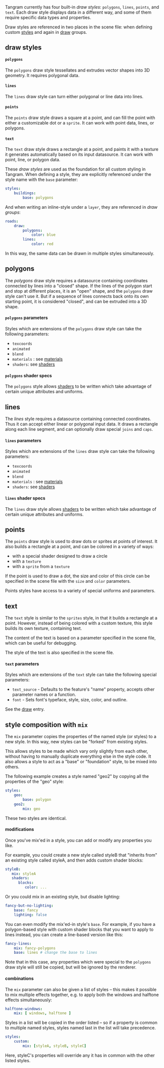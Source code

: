 Tangram currently has four built-in _draw styles_: `polygons`, `lines`, `points`, and `text`. Each draw style displays data in a different way, and some of them require specific data types and properties.

Draw styles are referenced in two places in the scene file: when defining custom [styles](styles.md) and again in [draw](draw.md) groups.

## draw styles

#### `polygons`
The `polygons` draw style tessellates and extrudes vector shapes into 3D geometry. It requires polygonal data.

#### `lines`
The `lines` draw style can turn either polygonal or line data into lines.

#### `points`
The `points` draw style draws a square at a point, and can fill the point with either a customizable dot or a `sprite`. It can work with point data, lines, or polygons.

#### `text`
The `text` draw style draws a rectangle at a point, and paints it with a texture it generates automatically based on its input datasource. It can work with point, line, or polygon data.

These _draw styles_ are used as the foundation for all custom styling in Tangram. When defining a style, they are explicitly referenced under the style name with the `base` parameter:

```yaml
styles:
    buildings:
        base: polygons
```

And when writing an inline-style under a `layer`, they are referenced in _draw groups_:

```yaml
roads:
    draw:
        polygons:
            color: blue
        lines:
            color: red
```

In this way, the same data can be drawn in multiple styles simultaneously.

## polygons
The *polygons* draw style requires a datasource containing coordinates connected by lines into a "closed" shape. If the lines of the polygon start and stop at different places, it is an "open" shape, and the `polygons` draw style can't use it. But if a sequence of lines connects back onto its own starting point, it is considered "closed", and can be extruded into a 3D shape.

#### `polygons` parameters
Styles which are extensions of the `polygons` draw style can take the following parameters:

- `texcoords`
- `animated`
- `blend`
- `materials` : see [materials](materials.md)
- `shaders`: see [shaders](shaders.md)

#### `polygons` shader specs
The `polygons` style allows [shaders](shaders.md) to be written which take advantage of certain unique attributes and uniforms.

## lines
The *lines* style requires a datasource containing connected coordinates. Thus it can accept either linear or polygonal input data. It draws a rectangle along each line segment, and can optionally draw special `joins` and `caps`.

#### `lines` parameters
Styles which are extensions of the `lines` draw style can take the following parameters:

- `texcoords`
- `animated`
- `blend`
- `materials` : see [materials](materials.md)
- `shaders`: see [shaders](shaders.md)

#### `lines` shader specs
The `lines` draw style allows [shaders](shaders.md) to be written which take advantage of certain unique attributes and uniforms.

## points
The `points` draw style is used to draw dots or sprites at points of interest. It also builds a rectangle at a point, and can be colored in a variety of ways:

- with a special shader designed to draw a circle
- with a `texture`
- with a `sprite` from a `texture`

If the point is used to draw a dot, the size and color of this circle can be specified in the scene file with the `size` and `color` parameters.

Points styles have access to a variety of special uniforms and parameters.

## text
The `text` style is similar to the `sprites` style, in that it builds a rectangle at a point. However, instead of being colored with a custom texture, this style builds its own texture, containing text.

The content of the text is based on a parameter specified in the scene file, which can be useful for debugging.

The style of the text is also specified in the scene file.

#### `text` parameters
Styles which are extensions of the `text` style can take the following special parameters:

- `text_source` - Defaults to the feature's "name" property, accepts other parameter names or a function.
- `font` - Sets font's typeface, style, size, color, and outline.

See the [draw](draw.md#text) entry.

## style composition with `mix`

The `mix` parameter copies the properties of the named style (or styles) to a new style. In this way, new styles can be "forked" from existing styles.

This allows styles to be made which vary only slightly from each other, without having to manually duplicate everything else in the style code. It also allows a style to act as a "base" or "foundation" style, to be mixed into others.

The following example creates a style named "geo2" by copying all the properties of the "geo" style:

```yaml
styles:
    geo:
        base: polygon
    geo2:
        mix: geo
```

These two styles are identical.

#### modifications

Once you've mix'ed in a style, you can add or modify any properties you like.

For example, you could create a new style called styleB that "inherits from" an existing style called styleA, and then adds custom shader blocks:

```yaml
styleB:
   mix: styleA
   shaders:
      blocks:
         color: ...
```

Or you could mix in an existing style, but disable lighting:

```yaml
fancy-but-no-lighting:
    base: fancy
    lighting: false
```

You can even modify the mix'ed-in style's `base`. For example, if you have a polygon-based style with custom shader blocks that you want to apply to lines instead, you can create a line-based version like this:

```yaml
fancy-lines:
    mix: fancy-polygons
    base: lines # change the base to lines
```

Note that in this case, any properties which were special to the `polygons` draw style will still be copied, but will be ignored by the renderer.


#### combinations

The `mix` parameter can also be given a list of styles – this makes it possible to mix multiple effects together, e.g. to apply both the windows and halftone effects simultaneously:

```yaml
halftone-windows:
    mix: [ windows, halftone ]
```

Styles in a list will be copied in the order listed – so if a property is common to multiple named styles, styles named last in the list will take precedence.

```yaml
styles:
    custom:
        mix: [styleA, styleB, styleC]
```

Here, styleC's properties will override any it has in common with the other listed styles.
